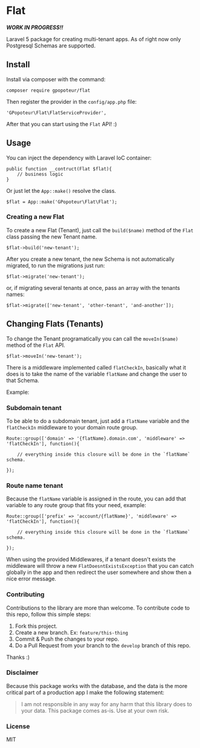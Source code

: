 # Flat

***WORK IN PROGRESS!!***

Laravel 5 package for creating multi-tenant apps. As of right now only Postgresql Schemas are supported.

## Install

Install via composer with the command:

    composer require gpopoteur/flat

Then register the provider in the `config/app.php` file:

    'GPopoteur\Flat\FlatServiceProvider',

After that you can start using the `Flat` API! :)

## Usage

You can inject the dependency with Laravel IoC container:

    public function __contruct(Flat $flat){
        // business logic
    }

Or just let the `App::make()` resolve the class.

    $flat = App::make('GPopoteur\Flat\Flat');

### Creating a new Flat

To create a new Flat (Tenant), just call the `build($name)` method of the `Flat` class passing the new Tenant name.

    $flat->build('new-tenant');

After you create a new tenant, the new Schema is not automatically migrated, to run the migrations just run:

    $flat->migrate('new-tenant');

or, if migrating several tenants at once, pass an array with the tenants names:

    $flat->migrate(['new-tenant', 'other-tenant', 'and-another']);

## Changing Flats (Tenants)

To change the Tenant programatically you can call the `moveIn($name)` method of the `Flat` API.

    $flat->moveIn('new-tenant');

There is a middleware implemented called `flatCheckIn`, basically what it does is to take the name of the variable `flatName` and change the user to that Schema.

Example:

### Subdomain tenant

To be able to do a subdomain tenant, just add a `flatName` variable and the `flatCheckIn` middleware to your domain route group.

    Route::group(['domain' => '{flatName}.domain.com', 'middleware' => 'flatCheckIn'], function(){

        // everything inside this closure will be done in the `flatName` schema.

    });

### Route name tenant

Because the `flatName` variable is assigned in the route, you can add that variable to any route group that fits your need, example:

    Route::group(['prefix' => 'account/{flatName}', 'middleware' => 'flatCheckIn'], function(){

        // everything inside this closure will be done in the `flatName` schema.

    });

When using the provided Middlewares, if a tenant doesn't exists the middleware will throw a new `FlatDoesntExistsException` that you can catch globally in the app and then redirect the user somewhere and show then a nice error message.

### Contributing

Contributions to the library are more than welcome. To contribute code to this repo, follow this simple steps:

1. Fork this project.
2. Create a new branch. Ex: `feature/this-thing`
3. Commit & Push the changes to your repo.
4. Do a Pull Request from your branch to the `develop` branch of this repo.

Thanks :)

### Disclaimer

Because this package works with the database, and the data is the more critical part of a production app I make the following statement: 

> I am not responsible in any way for any harm that this library does to your data. This package comes as-is. Use at your own risk.

### License

MIT